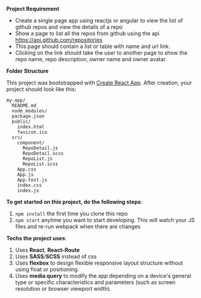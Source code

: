 **Project Requirement**

* Create a single page app using reactjs or angular to view the list of github repos and view the details of a repo
* Show a page to list all the repos from github using the api https://api.github.com/repositories
* This page should contain a list or table with name and url link.
* Clicking on the link should take the user to another page to show the repo name, repo description, owner name and owner avatar.

**Folder Structure**

This project was bootstrapped with [Create React App](https://github.com/facebookincubator/create-react-app).
After creation, your project should look like this:

```
my-app/
  README.md
  node_modules/
  package.json
  public/
    index.html
    favicon.ico
  src/
    component/
      RepoDetail.js
      RepoDetail.scss
      RepoList.js
      RepoList.scss
    App.css
    App.js
    App.test.js
    index.css
    index.js
```

**To get started on this project, do the following steps**:

1. `npm install` the first time you clone this repo
2. `npm start` anytime you want to start developing. This will watch your JS files and re-run webpack when there are changes

**Techs the project uses**:

1. Uses **React**, **React-Route**
2. Uses **SASS**/**SCSS** instead of css
3. Uses **flexbox** to design flexible responsive layout structure without using float or positioning.
4. Uses **media query** to modify the app depending on a device's general type or specific characteristics and parameters (such as screen resolution or browser viewport width).
